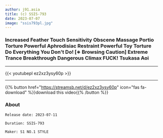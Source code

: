 ```yaml
---
author: j91.asia
title: (c) SSIS-793
date: 2023-07-07
image: "ssis793pl.jpg"
---
```


### Increased Feather Touch Sensitivity Obscene Massage Portio Torture Powerful Aphrodisiac Restraint Powerful Toy Torture Do Everything You Don't Do! [※ Browsing Caution] Extreme Trance Breakthrough Dangerous Climax FUCK! Tsukasa Aoi
___

{{< youtubepl ez2xz3ysy60p >}}
___

{{% button href="https://streamsb.net/d/ez2xz3ysy60p" icon="fas fa-download" %}}download this video{{% /button %}}
### About

`Release date: 2023-07-11`

`Duration: SSIS-793`

`Maker:	S1 NO.1 STYLE`